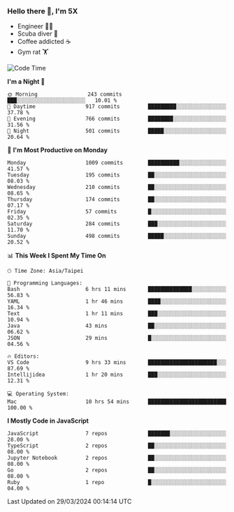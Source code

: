 ### Hello there 👋, I'm 5X

* Engineer 👨‍💻
* Scuba diver 🤿
* Coffee addicted ☕️
* Gym rat 🏋️

<!--START_SECTION:waka-->
![Code Time](http://img.shields.io/badge/Code%20Time-878%20hrs%208%20mins-blue)

**I'm a Night 🦉** 

```text
🌞 Morning                243 commits         ███░░░░░░░░░░░░░░░░░░░░░░   10.01 % 
🌆 Daytime                917 commits         █████████░░░░░░░░░░░░░░░░   37.78 % 
🌃 Evening                766 commits         ████████░░░░░░░░░░░░░░░░░   31.56 % 
🌙 Night                  501 commits         █████░░░░░░░░░░░░░░░░░░░░   20.64 % 
```
📅 **I'm Most Productive on Monday** 

```text
Monday                   1009 commits        ██████████░░░░░░░░░░░░░░░   41.57 % 
Tuesday                  195 commits         ██░░░░░░░░░░░░░░░░░░░░░░░   08.03 % 
Wednesday                210 commits         ██░░░░░░░░░░░░░░░░░░░░░░░   08.65 % 
Thursday                 174 commits         ██░░░░░░░░░░░░░░░░░░░░░░░   07.17 % 
Friday                   57 commits          █░░░░░░░░░░░░░░░░░░░░░░░░   02.35 % 
Saturday                 284 commits         ███░░░░░░░░░░░░░░░░░░░░░░   11.70 % 
Sunday                   498 commits         █████░░░░░░░░░░░░░░░░░░░░   20.52 % 
```


📊 **This Week I Spent My Time On** 

```text
🕑︎ Time Zone: Asia/Taipei

💬 Programming Languages: 
Bash                     6 hrs 11 mins       ██████████████░░░░░░░░░░░   56.83 % 
YAML                     1 hr 46 mins        ████░░░░░░░░░░░░░░░░░░░░░   16.34 % 
Text                     1 hr 11 mins        ███░░░░░░░░░░░░░░░░░░░░░░   10.94 % 
Java                     43 mins             ██░░░░░░░░░░░░░░░░░░░░░░░   06.62 % 
JSON                     29 mins             █░░░░░░░░░░░░░░░░░░░░░░░░   04.56 % 

🔥 Editors: 
VS Code                  9 hrs 33 mins       ██████████████████████░░░   87.69 % 
Intellijidea             1 hr 20 mins        ███░░░░░░░░░░░░░░░░░░░░░░   12.31 % 

💻 Operating System: 
Mac                      10 hrs 54 mins      █████████████████████████   100.00 % 
```

**I Mostly Code in JavaScript** 

```text
JavaScript               7 repos             ███████░░░░░░░░░░░░░░░░░░   28.00 % 
TypeScript               2 repos             ██░░░░░░░░░░░░░░░░░░░░░░░   08.00 % 
Jupyter Notebook         2 repos             ██░░░░░░░░░░░░░░░░░░░░░░░   08.00 % 
Go                       2 repos             ██░░░░░░░░░░░░░░░░░░░░░░░   08.00 % 
Ruby                     1 repo              █░░░░░░░░░░░░░░░░░░░░░░░░   04.00 % 
```




 Last Updated on 29/03/2024 00:14:14 UTC
<!--END_SECTION:waka-->
